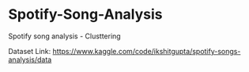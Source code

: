 # Spotify-Song-Analysis
Spotify song analysis - Clusttering

Dataset Link: https://www.kaggle.com/code/ikshitgupta/spotify-songs-analysis/data
